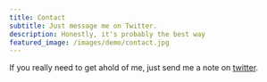 ```yaml
---
title: Contact
subtitle: Just message me on Twitter.
description: Honestly, it's probably the best way
featured_image: /images/demo/contact.jpg
---
```


If you really need to get ahold of me, just send me a note on [twitter](https://twitter.com/bubbafat).
